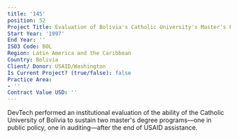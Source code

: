 ```yaml
---
title: '145'
position: 52
Project Title: Evaluation of Bolivia's Catholic University's Master's Program
Start Year: '1997'
End Year: ''
ISO3 Code: BOL
Region: Latin America and the Caribbean
Country: Bolivia
Client/ Donor: USAID/Washington
Is Current Project? (true/false): false
Practice Area:
- ''
Contract Value USD: ''
---
```


DevTech performed an institutional evaluation of the ability of the Catholic University of Bolivia to sustain two master's degree programs—one in public policy, one in auditing—after the end of USAID assistance.
